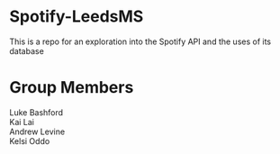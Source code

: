 # Spotify-LeedsMS
This is a repo for an exploration into the Spotify API and the uses of its database

# Group Members
Luke Bashford  
Kai Lai  
Andrew Levine  
Kelsi Oddo  
